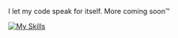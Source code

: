 I let my code speak for itself. More coming soon™

[![My Skills](https://skillicons.dev/icons?i=linux,bash,github,md,neovim,debian,windows,apple&perline=10)](https://skillicons.dev)

